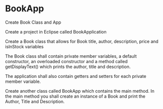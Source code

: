 # BookApp
Create Book Class and App

Create a project in Eclipse called BookApplication

Create a Book class that allows for Book title, author, description, price and isInStock variables

The Book class shall contain private member variables, a default constructor, an overloaded constructor and a method called getDisplayText() which prints the author, title and description.

 

The application shall also contain getters and setters for each private member variable.

Create another class called BookApp which contains the main method. In the main method you shall create an instance of a Book and print the Author, Title and Description.
